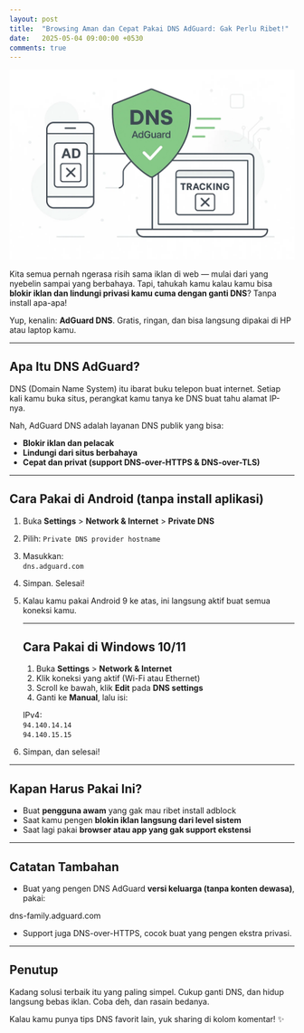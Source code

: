 ```yaml
---
layout: post
title:  "Browsing Aman dan Cepat Pakai DNS AdGuard: Gak Perlu Ribet!"
date:   2025-05-04 09:00:00 +0530
comments: true
---
```

  
![Ilustrasi DNS AdGuard](/images/adguard_illustration.webp)


Kita semua pernah ngerasa risih sama iklan di web — mulai dari yang nyebelin sampai yang berbahaya. Tapi, tahukah kamu kalau kamu bisa **blokir iklan dan lindungi privasi kamu cuma dengan ganti DNS**? Tanpa install apa-apa!

Yup, kenalin: **AdGuard DNS**. Gratis, ringan, dan bisa langsung dipakai di HP atau laptop kamu.

---

## Apa Itu DNS AdGuard?

DNS (Domain Name System) itu ibarat buku telepon buat internet. Setiap kali kamu buka situs, perangkat kamu tanya ke DNS buat tahu alamat IP-nya.

Nah, AdGuard DNS adalah layanan DNS publik yang bisa:

-   **Blokir iklan dan pelacak**
-   **Lindungi dari situs berbahaya**
-   **Cepat dan privat (support DNS-over-HTTPS & DNS-over-TLS)**

---

## Cara Pakai di Android (tanpa install aplikasi)

1.  Buka **Settings** > **Network & Internet** > **Private DNS**
2.  Pilih: `Private DNS provider hostname`
3.  Masukkan:  
        `dns.adguard.com`
4.  Simpan. Selesai!
5.  Kalau kamu pakai Android 9 ke atas, ini langsung aktif buat semua koneksi kamu.
    
    ---
    
    ## Cara Pakai di Windows 10/11
    
    1.  Buka **Settings** > **Network & Internet**
    2.  Klik koneksi yang aktif (Wi-Fi atau Ethernet)
    3.  Scroll ke bawah, klik **Edit** pada **DNS settings**
    4.  Ganti ke **Manual**, lalu isi:
    
    IPv4:    
`94.140.14.14`  
`94.140.15.15`
5.  Simpan, dan selesai!

---

## Kapan Harus Pakai Ini?

-   Buat **pengguna awam** yang gak mau ribet install adblock
-   Saat kamu pengen **blokin iklan langsung dari level sistem**
-   Saat lagi pakai **browser atau app yang gak support ekstensi**

---

## Catatan Tambahan

-   Buat yang pengen DNS AdGuard **versi keluarga (tanpa konten dewasa)**, pakai:

dns-family.adguard.com

-   Support juga DNS-over-HTTPS, cocok buat yang pengen ekstra privasi.

---

## Penutup

Kadang solusi terbaik itu yang paling simpel. Cukup ganti DNS, dan hidup langsung bebas iklan. Coba deh, dan rasain bedanya.

Kalau kamu punya tips DNS favorit lain, yuk sharing di kolom komentar! ✨
